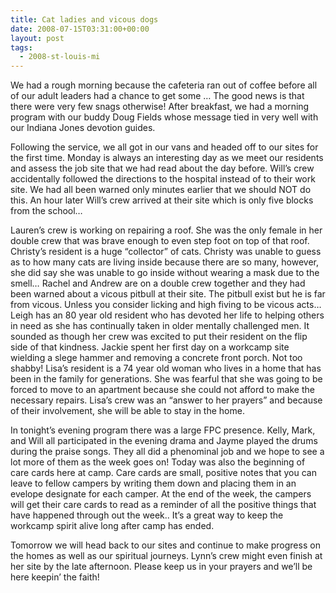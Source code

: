 ```yaml
---
title: Cat ladies and vicous dogs
date: 2008-07-15T03:31:00+00:00
layout: post
tags:
  - 2008-st-louis-mi
---
```

We had a rough morning because the cafeteria ran out of coffee before all of our adult leaders had a chance to get some &#8230; The good news is that there were very few snags otherwise! After breakfast, we had a morning program with our buddy Doug Fields whose message tied in very well with our Indiana Jones devotion guides.

Following the service, we all got in our vans and headed off to our sites for the first time. Monday is always an interesting day as we meet our residents and assess the job site that we had read about the day before. Will&#8217;s crew accidentally followed the directions to the hospital instead of to their work site. We had all been warned only minutes earlier that we should NOT do this. An hour later Will&#8217;s crew arrived at their site which is only five blocks from the school&#8230;

Lauren&#8217;s crew is working on repairing a roof. She was the only female in her double crew that was brave enough to even step foot on top of that roof. Christy&#8217;s resident is a huge &#8220;collector&#8221; of cats. Christy was unable to guess as to how many cats are living inside because there are so many, however, she did say she was unable to go inside without wearing a mask due to the smell&#8230; Rachel and Andrew are on a double crew together and they had been warned about a vicous pitbull at their site. The pitbull exist but he is far from vicous. Unless you consider licking and high fiving to be vicous acts&#8230; Leigh has an 80 year old resident who has devoted her life to helping others in need as she has continually taken in older mentally challenged men. It sounded as though her crew was excited to put their resident on the flip side of that kindness. Jackie spent her first day on a workcamp site wielding a slege hammer and removing a concrete front porch. Not too shabby! Lisa&#8217;s resident is a 74 year old woman who lives in a home that has been in the family for generations. She was fearful that she was going to be forced to move to an apartment because she could not afford to make the necessary repairs. Lisa&#8217;s crew was an &#8220;answer to her prayers&#8221; and because of their involvement, she will be able to stay in the home.

In tonight&#8217;s evening program there was a large FPC presence. Kelly, Mark, and Will all participated in the evening drama and Jayme played the drums during the praise songs. They all did a phenominal job and we hope to see a lot more of them as the week goes on! Today was also the beginning of care cards here at camp. Care cards are small, positive notes that you can leave to fellow campers by writing them down and placing them in an evelope designate for each camper. At the end of the week, the campers will get their care cards to read as a reminder of all the positive things that have happened through out the week.. It&#8217;s a great way to keep the workcamp spirit alive long after camp has ended.

Tomorrow we will head back to our sites and continue to make progress on the homes as well as our spiritual journeys. Lynn&#8217;s crew might even finish at her site by the late afternoon. Please keep us in your prayers and we&#8217;ll be here keepin&#8217; the faith!